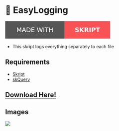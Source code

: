 # 📜 EasyLogging
![](/skript.svg)
- This skript logs everything separately to each file

## Requirements
- [Skript](https://github.com/SkriptLang/Skript/releases)
- [skQuery](https://github.com/SkQuery/SkQuery/releases)

## [Download Here!](https://www.spigotmc.org/resources/easylogging.101438/)

## Images
![](https://clickimg.xyz/img/G05D3qn.png)
